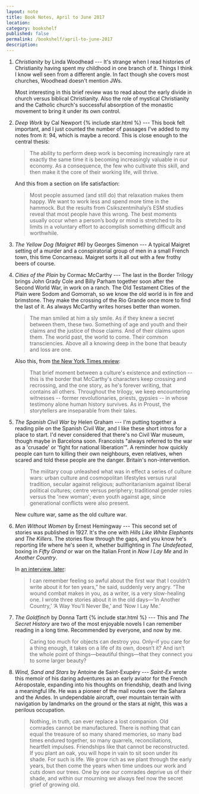 ```yaml
---
layout: note
title: Book Notes, April to June 2017
location:
category: bookshelf
published: false
permalink: /bookshelf/april-to-june-2017
description:
---
```


1. _Christianity_ by Linda Woodhead --- It's strange when I read histories of
   Christianity having spent my childhood in one branch of it. Things I think I
   know well seen from a different angle. In fact though she covers most
   churches, Woodhead doesn't mention JWs.

   Most interesting in this brief review was to read about the early divide in
   church versus biblical Christianity. Also the role of mystical Christianity
   and the Catholic church's successful absorption of the monastic movement to
   bring it under its own control.

1. _Deep Work_ by Cal Newport {% include star.html %} --- This book felt
   important,    and I just counted the number of passages I've added to my
   notes from it:  94, which is maybe a record. This is close enough to the
   central thesis:

    > The ability to perform deep work is becoming increasingly rare at exactly
    the same time it is becoming increasingly valuable in our economy. As a
    consequence, the few who cultivate this skill, and then make it the core of
    their working life, will thrive.

   And this from a section on life satisfaction:

    > Most people assumed (and still do) that relaxation makes them happy. We want
    to work less and spend more time in the hammock. But the results from
    Csikszentmihalyi’s ESM studies reveal that most people have this wrong. The best
    moments usually occur when a person’s body or mind is stretched to its limits in
    a voluntary effort to accomplish something difficult and worthwhile.

1. _The Yellow Dog (Maigret #6)_ by Georges Simenon --- A typical Maigret
   setting of a murder and a conspiratorial group of men in a small French town,
   this time Concarneau. Maigret sorts it all out with a few frothy beers of
   course.

1. _Cities of the Plain_ by Cormac McCarthy --- The last in the Border Trilogy
   brings John Grady Cole and Billy Parham together soon after the Second World
   War, in work on a ranch. The Old Testament Cities of the Plain were Sodom and
   Gomorrah, so we know the old world is in fire and brimstone. They make the
   crossing of the Rio Grande once more to find the last of it. As always
   McCarthy writes horses better than women.

   > The man smiled at him a sly smile. As if they knew a secret between them,
   these two. Something of age and youth and their claims and the justice of
   those claims. And of their claims upon them. The world past, the world to
   come. Their common transciencies. Above all a knowing deep in the bone that
   beauty and loss are one.

   Also this, from [the New York Times review][nytcm]:

   > That brief moment between a culture's existence and extinction -- this is
   the border that McCarthy's characters keep crossing and recrossing, and the
   one story, as he's forever writing, that contains all others. Throughout the
   trilogy, we keep encountering witnesses -- former revolutionaries, priests,
   gypsies -- in whose testimony alone human history survives. As in Proust, the
   storytellers are inseparable from their tales.


1. _The Spanish Civil War_ by Helen Graham --- I'm putting together a reading
   pile on the Spanish Civil War, and I like these short intros for a place to
   start. I'd never considered that there's no Civil War museum, though maybe in
   Barcelona soon. Francoists "always referred to the war as a 'crusade' or
   'fight for national liberation'". A reminder how quickly people can turn to
   killing their own neighbours, even relatives, when scared and told these
   people are the danger. Britain's non-intervention.

   > The military coup unleashed what was in effect a series of culture wars:
   urban culture and cosmopolitan lifestyles versus rural tradition, secular
   against religious; authoritarianism against liberal political cultures;
   centre versus periphery; traditional gender roles versus the 'new woman';
   even youth against age, since generational conflicts were also present.

   New culture war, same as the old culture war.

1. _Men Without Women_ by Ernest Hemingway --- This second set of stories was
   published in 1927. It's the one with _Hills Like White Elephants_ and _The
   Killers_. The stories flow through the gaps, and you know he's reporting life
   where he's seen it, whether bullfighting in _The Undefeated_, boxing in
   _Fifty Grand_ or war on the Italian Front in _Now I Lay Me_ and _In Another
   Country_.

   In [an interview, later][nyeh]:

   > I can remember feeling so awful about the first war that I couldn’t write
   about it for ten years,” he said, suddenly very angry. “The wound combat
   makes in you, as a writer, is a very slow-healing one. I wrote three stories
   about it in the old days—‘In Another Country,’ ‘A Way You’ll Never Be,’ and
   ‘Now I Lay Me.’

1. _The Goldfinch_ by Donna Tartt {% include star.html %}  --- This and _The
   Secret History_ are two of the most enjoyable novels I can remember reading
   in a long time. Recommended by everyone, and now by me.

   > Caring too much for objects can destroy you. Only–if you care for a thing
   enough, it takes on a life of its own, doesn’t it? And isn’t the whole point
   of things—beautiful things—that they connect you to some larger beauty?

1.  _Wind, Sand and Stars_ by Antoine de Saint-Exupéry --- _Saint-Ex_ wrote this
    memoir of his daring adventures as an early aviator for the French
    Aéropostale, expanding into his thoughts on friendship, death and living a
    meaningful life. He was a pioneer of the mail routes over the Sahara and the
    Andes. In undependable aircraft, over mountain terrain with navigation by
    landmarks on the ground or the stars at night, this was a perilous
    occupation.

    > Nothing, in truth, can ever replace a lost companion. Old comrades cannot
    be manufactured. There is nothing that can equal the treasure of so many
    shared memories, so many bad times endured together, so many quarrels,
    reconciliations, heartfelt impulses. Friendships like that cannot be
    reconstructed. If you plant an oak, you will hope in vain to sit soon under
    its shade. For such is life. We grow rich as we plant through the early
    years, but then come the years when time undoes our work and cuts down our
    trees. One by one our comrades deprive us of their shade, and within our
    mourning we always feel now the secret grief of growing old.

[nytcm]: http://www.nytimes.com/books/98/05/17/reviews/980517.17moslet.html
[nyeh]: http://www.newyorker.com/magazine/1950/05/13/how-do-you-like-it-now-gentlemen
